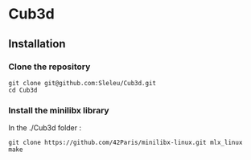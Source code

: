 # Cub3d

## Installation

### Clone the repository

```shell
git clone git@github.com:Sleleu/Cub3d.git
cd Cub3d
```

### Install the minilibx library

In the ./Cub3d folder :

```shell
git clone https://github.com/42Paris/minilibx-linux.git mlx_linux
make
```
